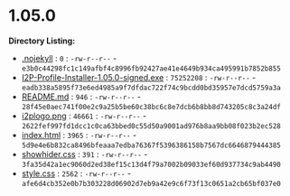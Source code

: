 1.05.0
======

**Directory Listing:**

 - [.nojekyll](.nojekyll) : `0` : `-rw-r--r--` - `e3b0c44298fc1c149afbf4c8996fb92427ae41e4649b934ca495991b7852b855`
 - [I2P-Profile-Installer-1.05.0-signed.exe](I2P-Profile-Installer-1.05.0-signed.exe) : `75252208` : `-rw-r--r--` - `eadb338a5895f73e6ed4985a9f7dfdac722f74c9bcdd0bd35957e7dcd5759a3a`
 - [README.md](README.md) : `946` : `-rw-r--r--` - `28f45e0aec741f00e2c9a25b5be60c38bc6c8e7dcb6b8bb8d743205c8c3a24df`
 - [i2plogo.png](i2plogo.png) : `46661` : `-rw-r--r--` - `2622fef997fd1dcc1c0ca63bbed0c55d50a9001ad976b8aa9bb08f023b2ec528`
 - [index.html](index.html) : `3965` : `-rw-r--r--` - `5d9e4e6b832ca8496bfeaaa7edba76367f5396386158b7567dc6646879444385`
 - [showhider.css](showhider.css) : `391` : `-rw-r--r--` - `3fa35d42a1ec9060d2ed38ef15c13d4f79a7002b09033ef60d937734c9ab4490`
 - [style.css](style.css) : `2562` : `-rw-r--r--` - `afe6d4cb352e0b7b303228d06902d7eb9a42e9c6f73f13c0651a2cb65bf037e0`
